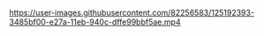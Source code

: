 

https://user-images.githubusercontent.com/82256583/125192393-3485bf00-e27a-11eb-940c-dffe99bbf5ae.mp4


